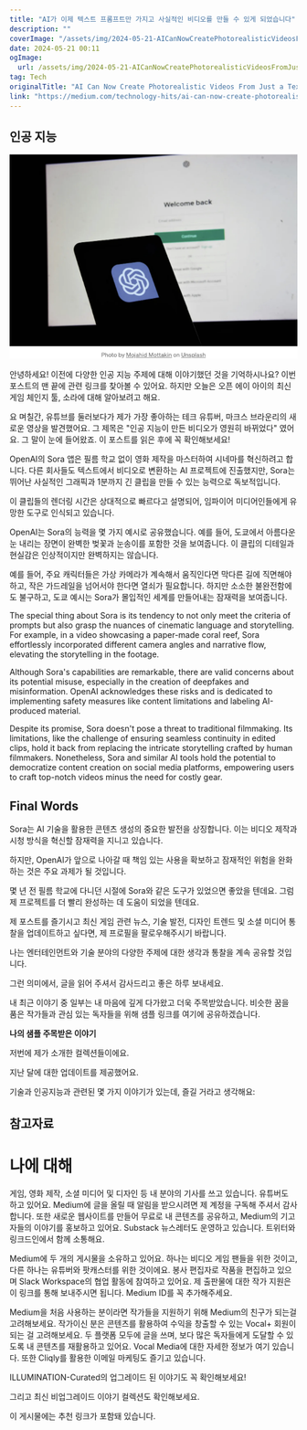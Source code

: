 ```yaml
---
title: "AI가 이제 텍스트 프롬프트만 가지고 사실적인 비디오를 만들 수 있게 되었습니다"
description: ""
coverImage: "/assets/img/2024-05-21-AICanNowCreatePhotorealisticVideosFromJustaTextPrompt_0.png"
date: 2024-05-21 00:11
ogImage: 
  url: /assets/img/2024-05-21-AICanNowCreatePhotorealisticVideosFromJustaTextPrompt_0.png
tag: Tech
originalTitle: "AI Can Now Create Photorealistic Videos From Just a Text Prompt"
link: "https://medium.com/technology-hits/ai-can-now-create-photorealistic-videos-from-just-a-text-prompt-988c2bdfdd23"
---
```



## 인공 지능

![AI 이미지](/assets/img/2024-05-21-AICanNowCreatePhotorealisticVideosFromJustaTextPrompt_0.png)

안녕하세요! 이전에 다양한 인공 지능 주제에 대해 이야기했던 것을 기억하시나요? 이번 포스트의 맨 끝에 관련 링크를 찾아볼 수 있어요. 하지만 오늘은 오픈 에이 아이의 최신 게임 체인지  툴, 소라에 대해 알아보려고 해요.

요 며칠간, 유튜브를 둘러보다가 제가 가장 좋아하는 테크 유튜버, 마크스 브라운리의 새로운 영상을 발견했어요. 그 제목은 "인공 지능이 만든 비디오가 영원히 바뀌었다" 였어요. 그 말이 눈에 들어왔죠. 이 포스트를 읽은 후에 꼭 확인해보세요!

<div class="content-ad"></div>

OpenAI의 Sora 앱은 필름 학교 없이 영화 제작을 마스터하여 시네마를 혁신하려고 합니다. 다른 회사들도 텍스트에서 비디오로 변환하는 AI 프로젝트에 진출했지만, Sora는 뛰어난 사실적인 그래픽과 1분까지 긴 클립을 만들 수 있는 능력으로 독보적입니다.

이 클립들의 렌더링 시간은 상대적으로 빠르다고 설명되어, 임파이어 미디어인들에게 유망한 도구로 인식되고 있습니다.

OpenAI는 Sora의 능력을 몇 가지 예시로 공유했습니다. 예를 들어, 도쿄에서 아름다운 눈 내리는 장면이 완벽한 벚꽃과 눈송이를 포함한 것을 보여줍니다. 이 클립의 디테일과 현실감은 인상적이지만 완벽하지는 않습니다.

예를 들어, 주요 캐릭터들은 가상 카메라가 계속해서 움직인다면 막다른 길에 직면해야 하고, 작은 가드레일을 넘어서야 한다면 열쇠가 필요합니다. 하지만 소소한 불완전함에도 불구하고, 도쿄 예시는 Sora가 몰입적인 세계를 만들어내는 잠재력을 보여줍니다.

<div class="content-ad"></div>

The special thing about Sora is its tendency to not only meet the criteria of prompts but also grasp the nuances of cinematic language and storytelling. For example, in a video showcasing a paper-made coral reef, Sora effortlessly incorporated different camera angles and narrative flow, elevating the storytelling in the footage.

Although Sora's capabilities are remarkable, there are valid concerns about its potential misuse, especially in the creation of deepfakes and misinformation. OpenAI acknowledges these risks and is dedicated to implementing safety measures like content limitations and labeling AI-produced material.

Despite its promise, Sora doesn't pose a threat to traditional filmmaking. Its limitations, like the challenge of ensuring seamless continuity in edited clips, hold it back from replacing the intricate storytelling crafted by human filmmakers. Nonetheless, Sora and similar AI tools hold the potential to democratize content creation on social media platforms, empowering users to craft top-notch videos minus the need for costly gear.

## Final Words

<div class="content-ad"></div>

Sora는 AI 기술을 활용한 콘텐츠 생성의 중요한 발전을 상징합니다. 이는 비디오 제작과 시청 방식을 혁신할 잠재력을 지니고 있습니다.

하지만, OpenAI가 앞으로 나아갈 때 책임 있는 사용을 확보하고 잠재적인 위험을 완화하는 것은 주요 과제가 될 것입니다.

몇 년 전 필름 학교에 다니던 시절에 Sora와 같은 도구가 있었으면 좋았을 텐데요. 그럼 제 프로젝트를 더 빨리 완성하는 데 도움이 되었을 텐데요.

제 포스트를 즐기시고 최신 게임 관련 뉴스, 기술 발전, 디자인 트렌드 및 소셜 미디어 통찰을 업데이트하고 싶다면, 제 프로필을 팔로우해주시기 바랍니다.

<div class="content-ad"></div>

나는 엔터테인먼트와 기술 분야의 다양한 주제에 대한 생각과 통찰을 계속 공유할 것입니다. 

그런 의미에서, 글을 읽어 주셔서 감사드리고 좋은 하루 보내세요.

내 최근 이야기 중 일부는 내 마음에 깊게 다가왔고 더욱 주목받았습니다. 비슷한 꿈을 품은 작가들과 관심 있는 독자들을 위해 샘플 링크를 여기에 공유하겠습니다.

**나의 샘플 주목받은 이야기**

<div class="content-ad"></div>

저번에 제가 소개한 컬렉션들이에요.

지난 달에 대한 업데이트를 제공했어요.

기술과 인공지능과 관련된 몇 가지 이야기가 있는데, 즐길 거라고 생각해요:

## 참고자료

<div class="content-ad"></div>

# 나에 대해

게임, 영화 제작, 소셜 미디어 및 디자인 등 내 분야의 기사를 쓰고 있습니다. 유튜버도 하고 있어요. Medium에 글을 올릴 때 알림을 받으시려면 제 계정을 구독해 주셔서 감사합니다. 또한 새로운 웹사이트를 만들어 무료로 내 콘텐츠를 공유하고, Medium의 기고자들의 이야기를 홍보하고 있어요. Substack 뉴스레터도 운영하고 있습니다. 트위터와 링크드인에서 함께 소통해요.

Medium에 두 개의 게시물을 소유하고 있어요. 하나는 비디오 게임 팬들을 위한 것이고, 다른 하나는 유튜버와 팟캐스터를 위한 것이에요. 봉사 편집자로 작품을 편집하고 있으며 Slack Workspace의 협업 활동에 참여하고 있어요. 제 출판물에 대한 작가 지원은 이 링크를 통해 보내주시면 됩니다. Medium ID를 꼭 추가해주세요.

Medium을 처음 사용하는 분이라면 작가들을 지원하기 위해 Medium의 친구가 되는걸 고려해보세요. 작가이신 분은 콘텐츠를 활용하여 수익을 창출할 수 있는 Vocal+ 회원이 되는 걸 고려해보세요. 두 플랫폼 모두에 글을 쓰며, 보다 많은 독자들에게 도달할 수 있도록 내 콘텐츠를 재활용하고 있어요. Vocal Media에 대한 자세한 정보가 여기 있습니다. 또한 Cliqly를 활용한 이메일 마케팅도 즐기고 있습니다.

<div class="content-ad"></div>

ILLUMINATION-Curated의 업그레이드 된 이야기도 꼭 확인해보세요!

그리고 최신 비업그레이드 이야기 컬렉션도 확인해보세요.

이 게시물에는 추천 링크가 포함돼 있습니다.